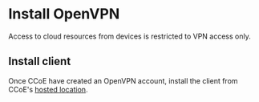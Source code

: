 # Install OpenVPN

Access to cloud resources from devices is restricted to VPN access only.

## Install client

Once CCoE have created an OpenVPN account, install the client from CCoE's [hosted location](https://openvpn.azure.defra.cloud/login).
